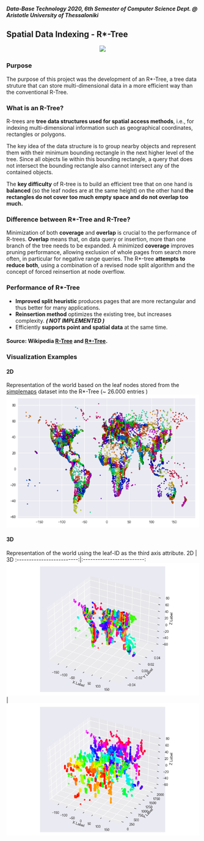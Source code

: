 ﻿#### *Data-Base Technology 2020, 6th Semester of Computer Science Dept. @ Aristotle University of Thessaloniki*
 

## Spatial Data Indexing - R*-Tree 

<p align="center">
<img src="https://upload.wikimedia.org/wikipedia/commons/thumb/5/57/RTree-Visualization-3D.svg/400px-RTree-Visualization-3D.svg.png" width="220">
</p>

### Purpose

The purpose of this project was the development of an R*-Tree, a tree data struture that can store multi-dimensional data in a more efficient way than the conventional R-Tree. 

### What is an R-Tree?

R-trees are **tree data structures used for spatial access methods**, i.e., for indexing multi-dimensional information such as geographical coordinates, rectangles or polygons. 

The key idea of the data structure is to group nearby objects and represent them with their minimum bounding rectangle in the next higher level of the tree. Since all objects lie within this bounding rectangle, a query that does not intersect the bounding rectangle also cannot intersect any of the contained objects.

The **key difficulty** of R-tree is to build an efficient tree that on one hand is **balanced** (so the leaf nodes are at the same height) on the other hand **the rectangles do not cover too much empty space and do not overlap too much.**

### Difference between R*-Tree and R-Tree?

Minimization of both **coverage** and **overlap** is crucial to the performance of R-trees. **Overlap** means that, on data query or insertion, more than one branch of the tree needs to be expanded. A minimized **coverage** improves pruning performance, allowing exclusion of whole pages from search more often, in particular for negative range queries. The R*-tree **attempts to reduce both**, using a combination of a revised node split algorithm and the concept of forced reinsertion at node overflow.

### Performance of R*-Tree

- **Improved split heuristic** produces pages that are more rectangular and thus better for many applications.
- **Reinsertion method** optimizes the existing tree, but increases complexity. ***( NOT IMPLEMENTED )***
- Efficiently **supports point and spatial data** at the same time.

#### Source: Wikipedia [R-Tree](https://en.wikipedia.org/wiki/R-tree) and [R*-Tree](https://en.wikipedia.org/wiki/R*_tree).


### Visualization Examples

#### 2D
Representation of the world based on the leaf nodes stored from the [simplemaps](https://simplemaps.com/data/world-cities) dataset into the R*-Tree (~ 26.000 entries )
![](images/world1.png)

#### 3D
Representation of the world using the leaf-ID as the third axis attribute.
2D             |  3D
:-------------------------:|:-------------------------:
![](images/world2.png) |  ![](images/world3.png)


